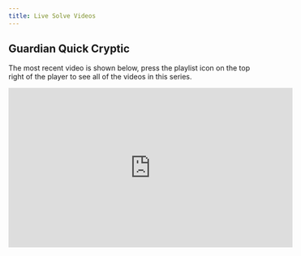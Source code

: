 ```yaml
---
title: Live Solve Videos
---
```


## Guardian Quick Cryptic

The most recent video is shown below, press the playlist icon on the top right of the player to see all of the videos in this series.

<iframe width="560" height="315" src="https://www.youtube.com/embed/videoseries?si=mHolXpTjVYzO-dMM&amp;list=PLqaFAtx3uTGhW-Yks7EtVyTO9eUitAX4I" title="YouTube video player" frameborder="0" allow="accelerometer; autoplay; clipboard-write; encrypted-media; gyroscope; picture-in-picture; web-share" referrerpolicy="strict-origin-when-cross-origin" allowfullscreen></iframe>


